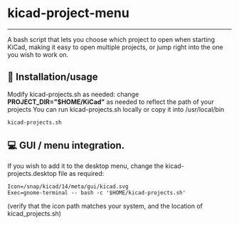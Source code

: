 # kicad-project-menu
_________________

A bash script that lets you choose which project to open when starting KiCad, making it easy to open multiple projects, or jump right into the one you wish to work on.


## 💾 Installation/usage

Modify kicad-projects.sh as needed:
change **PROJECT_DIR="$HOME/KiCad"** as needed to reflect the path of your projects
You can run kicad-projects.sh locally or copy it into /usr/local/bin

```bash
kicad-projects.sh
```

## 💻 GUI / menu integration.

If you wish to add it to the desktop menu, change the kicad-projects.desktop file as required:

```
Icon=/snap/kicad/14/meta/gui/kicad.svg
Exec=gnome-terminal -- bash -c '$HOME/kicad-projects.sh'

```
(verify that the icon path matches your system, and the location of kicad_projects.sh)


